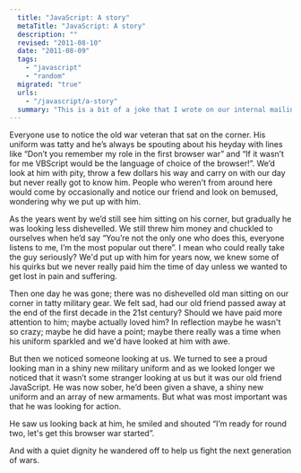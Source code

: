 ```yaml
---
  title: "JavaScript: A story"
  metaTitle: "JavaScript: A story"
  description: ""
  revised: "2011-08-10"
  date: "2011-08-09"
  tags: 
    - "javascript"
    - "random"
  migrated: "true"
  urls: 
    - "/javascript/a-story"
  summary: "This is a bit of a joke that I wrote on our internal mailing list in which we were poking fun at different technologies and making up stories around them. I thought it was funny so I decided to share it around."
---
```

Everyone use to notice the old war veteran that sat on the corner. His uniform was tatty and he’s always be spouting about his heyday with lines like “Don’t  you remember my role in the first browser war” and “If it wasn’t for me VBScript would be the language of choice of the browser!”. We’d look at him with pity, throw a few dollars his way and carry on with our day but never really got to know him. People who weren't from around here would come by occasionally and notice our friend and look on bemused, wondering why we put up with him.

As the years went by we’d still see him sitting on his corner, but gradually he was looking less dishevelled. We still threw him money and chuckled to ourselves when he’d say “You’re not the only one who does this, everyone listens to me, I’m the most popular out there”. I mean who could really take the guy seriously? We'd put up with him for years now, we knew some of his quirks but we never really paid him the time of day unless we wanted to get lost in pain and suffering.

Then one day he was gone; there was no dishevelled old man sitting on our corner in tatty military gear. We felt sad, had our old friend passed away at the end of the first decade in the 21st century? Should we have paid more attention to him; maybe actually loved him? In reflection maybe he wasn't so crazy; maybe he did have a point; maybe there really was a time when his uniform sparkled and we'd have looked at him with awe.

But then we noticed someone looking at us. We turned to see a proud looking man in a shiny new military uniform and as we looked longer we noticed that it wasn’t some stranger looking at us but it was our old friend JavaScript. He was now sober, he’d been given a shave, a shiny new uniform and an array of new armaments. But what was most important was that he was looking for action.

He saw us looking back at him, he smiled and shouted “I’m ready for round two, let's get this browser war started”.

And with a quiet dignity he wandered off to help us fight the next generation of wars.
